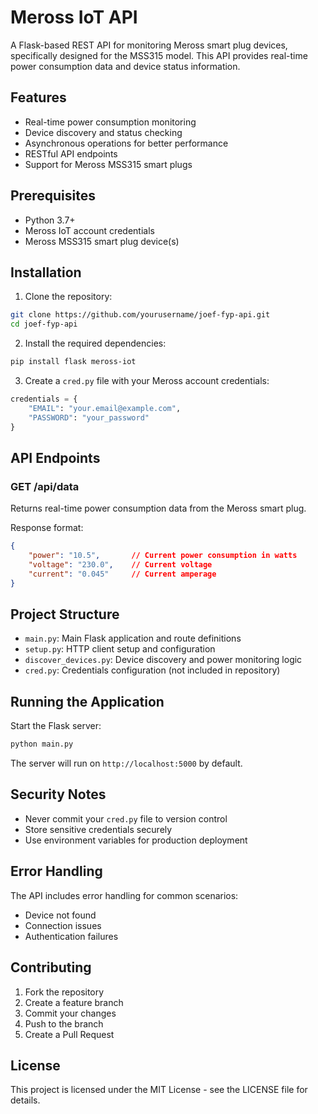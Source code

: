 # Meross IoT API

A Flask-based REST API for monitoring Meross smart plug devices, specifically designed for the MSS315 model. This API provides real-time power consumption data and device status information.

## Features

- Real-time power consumption monitoring
- Device discovery and status checking
- Asynchronous operations for better performance
- RESTful API endpoints
- Support for Meross MSS315 smart plugs

## Prerequisites

- Python 3.7+
- Meross IoT account credentials
- Meross MSS315 smart plug device(s)

## Installation

1. Clone the repository:
```bash
git clone https://github.com/yourusername/joef-fyp-api.git
cd joef-fyp-api
```

2. Install the required dependencies:
```bash
pip install flask meross-iot
```

3. Create a `cred.py` file with your Meross account credentials:
```python
credentials = {
    "EMAIL": "your.email@example.com",
    "PASSWORD": "your_password"
}
```

## API Endpoints

### GET /api/data
Returns real-time power consumption data from the Meross smart plug.

Response format:
```json
{
    "power": "10.5",       // Current power consumption in watts
    "voltage": "230.0",    // Current voltage
    "current": "0.045"     // Current amperage
}
```

## Project Structure

- `main.py`: Main Flask application and route definitions
- `setup.py`: HTTP client setup and configuration
- `discover_devices.py`: Device discovery and power monitoring logic
- `cred.py`: Credentials configuration (not included in repository)

## Running the Application

Start the Flask server:
```bash
python main.py
```

The server will run on `http://localhost:5000` by default.

## Security Notes

- Never commit your `cred.py` file to version control
- Store sensitive credentials securely
- Use environment variables for production deployment

## Error Handling

The API includes error handling for common scenarios:
- Device not found
- Connection issues
- Authentication failures

## Contributing

1. Fork the repository
2. Create a feature branch
3. Commit your changes
4. Push to the branch
5. Create a Pull Request

## License

This project is licensed under the MIT License - see the LICENSE file for details.
